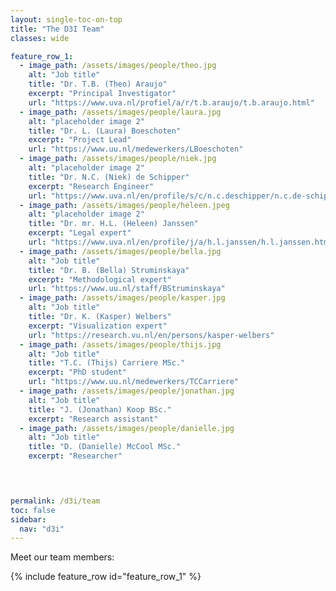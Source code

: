 ```yaml
---
layout: single-toc-on-top
title: "The D3I Team"
classes: wide

feature_row_1:
  - image_path: /assets/images/people/theo.jpg
    alt: "Job title"
    title: "Dr. T.B. (Theo) Araujo"
    excerpt: "Principal Investigator"
    url: "https://www.uva.nl/profiel/a/r/t.b.araujo/t.b.araujo.html"
  - image_path: /assets/images/people/laura.jpg
    alt: "placeholder image 2"
    title: "Dr. L. (Laura) Boeschoten"
    excerpt: "Project Lead"
    url: "https://www.uu.nl/medewerkers/LBoeschoten"
  - image_path: /assets/images/people/niek.jpg
    alt: "placeholder image 2"
    title: "Dr. N.C. (Niek) de Schipper"
    excerpt: "Research Engineer"
    url: "https://www.uva.nl/en/profile/s/c/n.c.deschipper/n.c.de-schipper.html"
  - image_path: /assets/images/people/heleen.jpeg
    alt: "placeholder image 2"
    title: "Dr. mr. H.L. (Heleen) Janssen"
    excerpt: "Legal expert"
    url: "https://www.uva.nl/en/profile/j/a/h.l.janssen/h.l.janssen.html"
  - image_path: /assets/images/people/bella.jpg
    alt: "Job title"
    title: "Dr. B. (Bella) Struminskaya"
    excerpt: "Methodological expert"
    url: "https://www.uu.nl/staff/BStruminskaya"
  - image_path: /assets/images/people/kasper.jpg
    alt: "Job title"
    title: "Dr. K. (Kasper) Welbers"
    excerpt: "Visualization expert"
    url: "https://research.vu.nl/en/persons/kasper-welbers"
  - image_path: /assets/images/people/thijs.jpg
    alt: "Job title"
    title: "T.C. (Thijs) Carriere MSc."
    excerpt: "PhD student"
    url: "https://www.uu.nl/medewerkers/TCCarriere"
  - image_path: /assets/images/people/jonathan.jpg
    alt: "Job title"
    title: "J. (Jonathan) Koop BSc."
    excerpt: "Research assistant"
  - image_path: /assets/images/people/danielle.jpg
    alt: "Job title"
    title: "D. (Danielle) McCool MSc."
    excerpt: "Researcher"
    



permalink: /d3i/team
toc: false
sidebar:
  nav: "d3i"
---
```


Meet our team members: 

{% include feature_row id="feature_row_1" %}
